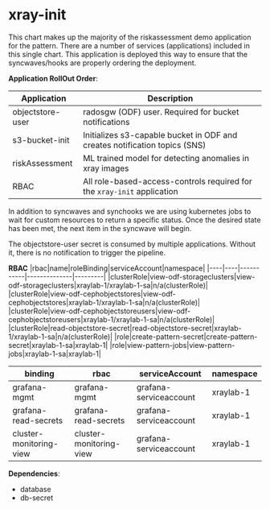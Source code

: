 # xray-init

This chart makes up the majority of the riskassessment demo application for the pattern. There are a number of services (applications) included
in this single chart. This application is deployed this way to ensure that the syncwaves/hooks are properly ordering the deployment.

**Application RollOut Order**:

|Application|Description|
|-----------|-----------|
|objectstore-user| radosgw (ODF) user. Required for bucket notifications|
|s3-bucket-init| Initializes s3-capable bucket in ODF and creates notification topics (SNS)|
|riskAssessment| ML trained model for detecting anomalies in xray images|
|RBAC| All role-based-access-controls required for the `xray-init` application|

In addition to syncwaves and synchooks we are using kubernetes jobs to wait for custom resources to return a specific status. Once the desired state has been met, the next item in the syncwave will begin.

The objectstore-user secret is consumed by multiple applications. Without it, there is no notification to trigger the pipeline.

**RBAC**
|rbac|name|roleBinding|serviceAccount|namespace|
|----|----|-----------|--------------|---------|
|clusterRole|view-odf-storageclusters|view-odf-storageclusters|xraylab-1/xraylab-1-sa|n/a(clusterRole)|
|clusterRole|view-odf-cephobjectstores|view-odf-cephobjectstores|xraylab-1/xraylab-1-sa|n/a(clusterRole)|
|clusterRole|view-odf-cephobjectstoreusers|view-odf-cephobjectstoreusers|xraylab-1/xraylab-1-sa|n/a(clusterRole)|
|clusterRole|read-objectstore-secret|read-objectstore-secret|xraylab-1/xraylab-1-sa|n/a(clusterRole)|
|role|create-pattern-secret|create-pattern-secret|xraylab-1-sa|xraylab-1|
|role|view-pattern-jobs|view-pattern-jobs|xraylab-1-sa|xraylab-1|

|binding|rbac|serviceAccount|namespace|
|----|----|--------|-----|
|grafana-mgmt|grafana-mgmt|grafana-serviceaccount|xraylab-1|
|grafana-read-secrets|grafana-read-secrets|grafana-serviceaccount|xraylab-1|
|cluster-monitoring-view|cluster-monitoring-view|grafana-serviceaccount|xraylab-1|

**Dependencies**:
- database
- db-secret
